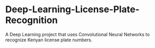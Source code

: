 # Deep-Learning-License-Plate-Recognition
A Deep Learning project that uses Convolutional Neural Networks to recognize Kenyan license plate numbers.
